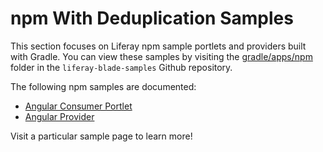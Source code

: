# npm With Deduplication Samples [](id=npm-deduplication-samples)

This section focuses on Liferay npm sample portlets and providers built with Gradle. You can
view these samples by visiting the
[gradle/apps/npm](https://github.com/liferay/liferay-blade-samples/tree/master/gradle/apps/npm)
folder in the `liferay-blade-samples` Github repository.

<!-- Readd the below snippet when npm samples are available for all build tools.
-Cody -->

<!-- `apps/npm` folder corresponding to your preferred
build tool:

- [Gradle sample apps](https://github.com/liferay/liferay-blade-samples/tree/master/gradle/apps/npm)
- [Liferay Workspace sample apps](https://github.com/liferay/liferay-blade-samples/tree/master/liferay-workspace/apps/npm)
- [Maven sample apps](https://github.com/liferay/liferay-blade-samples/tree/master/maven/apps/npm)

-->

The following npm samples are documented:

*   [Angular Consumer Portlet](angular-consumer-portlet)
*   [Angular Provider](angular-provider)

Visit a particular sample page to learn more!
